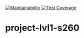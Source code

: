 [![Maintainability](https://api.codeclimate.com/v1/badges/de0fb35dd1229d350a91/maintainability)](https://codeclimate.com/github/sanarise-pr/project-lvl1-s260/maintainability)
[![Test Coverage](https://api.codeclimate.com/v1/badges/de0fb35dd1229d350a91/test_coverage)](https://codeclimate.com/github/sanarise-pr/project-lvl1-s260/test_coverage)

# project-lvl1-s260
